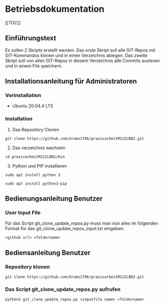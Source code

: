 # Betriebsdokumentation
[[_TOC_]]
## Einführungstext 

Es sollen 2 Skripts erstellt werden. Das erste Skript soll alle GIT-Repos mit GIT-Kommandos klonen und in einen Verzeichnis ablegen. Das zweite Skript soll von allen GIT-Repos in diesem Verzeichnis alle Commits auslesen und in einem File speichern.

## Installationsanleitung für Administratoren

### Vorinstallation
* Ubuntu 20.04.4 LTS

### Installation

1. Das Repository Clonen
````
git clone https://github.com/drums1706/praxisarbeitM122LB02.git
````

2. Das verzeichnis wechseln
````
cd praxisarbeitM122LB02/bin
````

3. Python und PIP installieren
````
sudo apt install python 3
````

````
sudo apt install python3-pip
````

## Bedienungsanleitung Benutzer

### User Input File

Für das Script git_clone_update_repos.py muss man nun alles im folgenden Format für das git_clone_update_repos_input.txt eingeben:

````
<github url> <foldername>
````

## Bediensanleitung Benutzer

### Repository klonen

````
git clone https://github.com/drums1706/praxisarbeitM122LB02.git
````
### Das Script git_clone_update_repos.py aufrufen

````
python3 git_clone_update_repos.py <inputfile name> <foldername>
````
